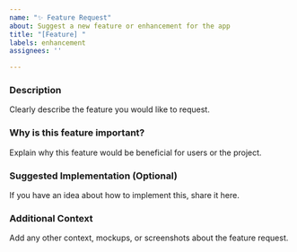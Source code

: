```yaml
---
name: "✨ Feature Request"
about: Suggest a new feature or enhancement for the app
title: "[Feature] "
labels: enhancement
assignees: ''

---
```


### Description

Clearly describe the feature you would like to request.

### Why is this feature important?

Explain why this feature would be beneficial for users or the project.

### Suggested Implementation (Optional)

If you have an idea about how to implement this, share it here.

### Additional Context

Add any other context, mockups, or screenshots about the feature request.
